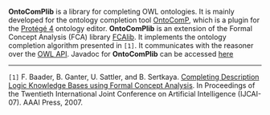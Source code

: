 **OntoComPlib** is a library for completing OWL ontologies. It is mainly developed for the ontology completion tool [OntoComP](https://ontocomp.googlecode.com), which is a plugin for
the [Protégé 4](https://www.co-ode.org/downloads/protege-x/) ontology editor. **OntoComPlib**
is an extension of the Formal Concept Analysis (FCA) library
[FCAlib](https://fcalib.googlecode.com). It implements the ontology completion algorithm
presented in `[1]`. It communicates with the reasoner over the
[OWL API](http://owlapi.sourceforge.net/).
Javadoc for **OntoComPlib** can be accessed
[here](http://ontocomplib.googlecode.com/svn/trunk/doc/javadoc/index.html)

---

`[1]` F. Baader, B. Ganter, U. Sattler, and B. Sertkaya.  [Completing Description Logic Knowledge Bases using Formal Concept Analysis](https://lat.inf.tu-dresden.de/research/papers/2007/BGSS-IJCAI07.pdf). In  Proceedings of the Twentieth International Joint Conference on Artificial Intelligence (IJCAI-07). AAAI Press, 2007.

